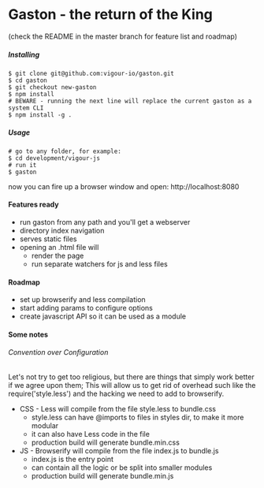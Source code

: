 # Gaston - the return of the King
(check the README in the master branch for feature list and roadmap)

##### Installing
```
$ git clone git@github.com:vigour-io/gaston.git
$ cd gaston
$ git checkout new-gaston
$ npm install
# BEWARE - running the next line will replace the current gaston as a system CLI
$ npm install -g .
```
##### Usage
```
# go to any folder, for example:
$ cd development/vigour-js
# run it
$ gaston
```
now you can fire up a browser window and open:
http://localhost:8080

#### Features ready
* run gaston from any path and you'll get a webserver
* directory index navigation
* serves static files
* opening an .html file will 
  * render the page
  * run separate watchers for js and less files
  
#### Roadmap
* set up browserify and less compilation
* start adding params to configure options
* create javascript API so it can be used as a module


#### Some notes
###### Convention over Configuration
Let's not try to get too religious, but there are things that simply work better if we agree upon them;
This will allow us to get rid of overhead such like the require('style.less') and the hacking we need to add to browserify.

* CSS - Less will compile from the file style.less to bundle.css
  * style.less can have @imports to files in styles dir, to make it more modular
  * it can also have Less code in the file
  * production build will generate bundle.min.css
* JS - Browserify will compile from the file index.js to bundle.js
  * index.js is the entry point
  * can contain all the logic or be split into smaller modules
  * production build will generate bundle.min.js
